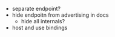 - separate endpoint?
- hide endpoitn from advertising in docs
  - hide all internals?
- host and use bindings
